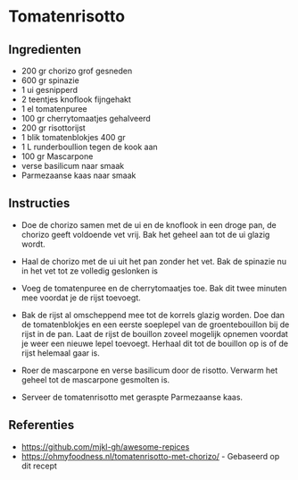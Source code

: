 # Tomatenrisotto

## Ingredienten
- 200 gr chorizo grof gesneden
- 600 gr spinazie
- 1 ui gesnipperd
- 2 teentjes knoflook fijngehakt
- 1 el tomatenpuree
- 100 gr cherrytomaatjes gehalveerd
- 200 gr risottorijst
- 1 blik tomatenblokjes 400 gr
- 1 L runderboullion tegen de kook aan
- 100 gr Mascarpone
- verse basilicum naar smaak
- Parmezaanse kaas naar smaak
## Instructies

- Doe de chorizo samen met de ui en de knoflook in een droge pan, de chorizo geeft voldoende vet vrij. Bak het geheel aan tot de ui glazig wordt.

- Haal de chorizo met de ui uit het pan zonder het vet. Bak de spinazie nu in het vet tot ze volledig geslonken is

- Voeg de tomatenpuree en de cherrytomaatjes toe. Bak dit twee minuten mee voordat je de rijst toevoegt.

- Bak de rijst al omscheppend mee tot de korrels glazig worden. Doe dan de tomatenblokjes en een eerste soeplepel van de groentebouillon bij de rijst in de pan. Laat de rijst de bouillon zoveel mogelijk opnemen voordat je weer een nieuwe lepel toevoegt. Herhaal dit tot de bouillon op is of de rijst helemaal gaar is.

- Roer de mascarpone en verse basilicum door de risotto. Verwarm het geheel tot de mascarpone gesmolten is.

- Serveer de tomatenrisotto met geraspte Parmezaanse kaas.

## Referenties
- https://github.com/mjkl-gh/awesome-repices
- https://ohmyfoodness.nl/tomatenrisotto-met-chorizo/ - Gebaseerd op dit recept